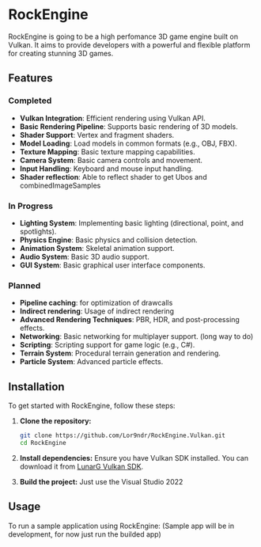 # RockEngine

RockEngine is going to be a high perfomance 3D game engine built on Vulkan. It aims to provide developers with a powerful and flexible platform for creating stunning 3D games.

## Features

### Completed
- **Vulkan Integration**: Efficient rendering using Vulkan API.
- **Basic Rendering Pipeline**: Supports basic rendering of 3D models.
- **Shader Support**: Vertex and fragment shaders.
- **Model Loading**: Load models in common formats (e.g., OBJ, FBX).
- **Texture Mapping**: Basic texture mapping capabilities.
- **Camera System**: Basic camera controls and movement.
- **Input Handling**: Keyboard and mouse input handling.
- **Shader reflection**: Able to reflect shader to get Ubos and combinedImageSamples

### In Progress
- **Lighting System**: Implementing basic lighting (directional, point, and spotlights).
- **Physics Engine**: Basic physics and collision detection.
- **Animation System**: Skeletal animation support.
- **Audio System**: Basic 3D audio support.
- **GUI System**: Basic graphical user interface components.

### Planned
- **Pipeline caching**: for optimization of drawcalls
- **Indirect rendering**: Usage of indirect rendering
- **Advanced Rendering Techniques**: PBR, HDR, and post-processing effects.
- **Networking**: Basic networking for multiplayer support. (long way to do)
- **Scripting**: Scripting support for game logic (e.g., C#).
- **Terrain System**: Procedural terrain generation and rendering.
- **Particle System**: Advanced particle effects.

## Installation

To get started with RockEngine, follow these steps:

1. **Clone the repository:**
    ```sh
    git clone https://github.com/Lor9ndr/RockEngine.Vulkan.git
    cd RockEngine
    ```

2. **Install dependencies:**
    Ensure you have Vulkan SDK installed. You can download it from [LunarG Vulkan SDK](https://vulkan.lunarg.com/sdk/home).

3. **Build the project:**
    Just use the Visual Studio 2022 

## Usage

To run a sample application using RockEngine:
(Sample app will be in development, for now just run the builded app)
